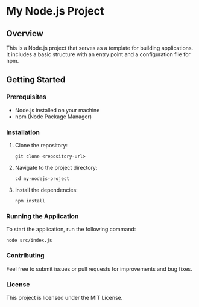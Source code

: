 # My Node.js Project

## Overview
This is a Node.js project that serves as a template for building applications. It includes a basic structure with an entry point and a configuration file for npm.

## Getting Started

### Prerequisites
- Node.js installed on your machine
- npm (Node Package Manager)

### Installation
1. Clone the repository:
   ```
   git clone <repository-url>
   ```
2. Navigate to the project directory:
   ```
   cd my-nodejs-project
   ```
3. Install the dependencies:
   ```
   npm install
   ```

### Running the Application
To start the application, run the following command:
```
node src/index.js
```

### Contributing
Feel free to submit issues or pull requests for improvements and bug fixes.

### License
This project is licensed under the MIT License.